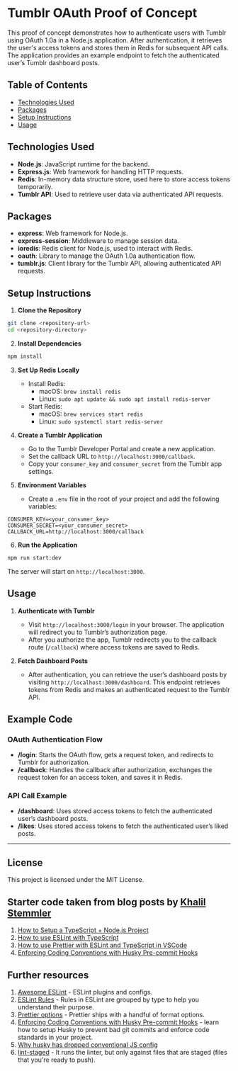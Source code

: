 # Tumblr OAuth Proof of Concept

This proof of concept demonstrates how to authenticate users with Tumblr using OAuth 1.0a in a Node.js application. After authentication, it retrieves the user's access tokens and stores them in Redis for subsequent API calls. The application provides an example endpoint to fetch the authenticated user’s Tumblr dashboard posts.

## Table of Contents

- [Technologies Used](#technologies-used)
- [Packages](#packages)
- [Setup Instructions](#setup-instructions)
- [Usage](#usage)

## Technologies Used

- **Node.js**: JavaScript runtime for the backend.
- **Express.js**: Web framework for handling HTTP requests.
- **Redis**: In-memory data structure store, used here to store access tokens temporarily.
- **Tumblr API**: Used to retrieve user data via authenticated API requests.

## Packages

- **express**: Web framework for Node.js.
- **express-session**: Middleware to manage session data.
- **ioredis**: Redis client for Node.js, used to interact with Redis.
- **oauth**: Library to manage the OAuth 1.0a authentication flow.
- **tumblr.js**: Client library for the Tumblr API, allowing authenticated API requests.

## Setup Instructions

1. **Clone the Repository**
    
```bash
git clone <repository-url>
cd <repository-directory>
```
    
2. **Install Dependencies**

```bash
npm install
```
    
3. **Set Up Redis Locally**
    
    - Install Redis:
        - macOS: `brew install redis`
        - Linux: `sudo apt update && sudo apt install redis-server`
    - Start Redis:
        - macOS: `brew services start redis`
        - Linux: `sudo systemctl start redis-server`
4. **Create a Tumblr Application**
    
    - Go to the Tumblr Developer Portal and create a new application.
    - Set the callback URL to `http://localhost:3000/callback`.
    - Copy your `consumer_key` and `consumer_secret` from the Tumblr app settings.
5. **Environment Variables**
    
    - Create a `.env` file in the root of your project and add the following variables:

```env        
CONSUMER_KEY=<your_consumer_key>
CONSUMER_SECRET=<your_consumer_secret>
CALLBACK_URL=http://localhost:3000/callback
```
        
6. **Run the Application**

```bash
npm run start:dev
```
    
The server will start on `http://localhost:3000`.
    

## Usage

1. **Authenticate with Tumblr**
    
    - Visit `http://localhost:3000/login` in your browser. The application will redirect you to Tumblr’s authorization page.
    - After you authorize the app, Tumblr redirects you to the callback route (`/callback`) where access tokens are saved to Redis.
2. **Fetch Dashboard Posts**
    
    - After authentication, you can retrieve the user’s dashboard posts by visiting `http://localhost:3000/dashboard`. This endpoint retrieves tokens from Redis and makes an authenticated request to the Tumblr API.

## Example Code

### OAuth Authentication Flow

- **/login**: Starts the OAuth flow, gets a request token, and redirects to Tumblr for authorization.
- **/callback**: Handles the callback after authorization, exchanges the request token for an access token, and saves it in Redis.

### API Call Example

- **/dashboard**: Uses stored access tokens to fetch the authenticated user’s dashboard posts.
- **/likes**: Uses stored access tokens to fetch the authenticated user’s liked posts.

---

## License

This project is licensed under the MIT License.

## Starter code taken from blog posts by [Khalil Stemmler](https://khalilstemmler.com/)

1. [How to Setup a TypeScript + Node.js Project](https://khalilstemmler.com/blogs/typescript/node-starter-project/)
2. [How to use ESLint with TypeScript](https://khalilstemmler.com/blogs/typescript/eslint-for-typescript/)
3. [How to use Prettier with ESLint and TypeScript in VSCode](https://khalilstemmler.com/blogs/tooling/prettier/)
4. [Enforcing Coding Conventions with Husky Pre-commit Hooks](https://khalilstemmler.com/blogs/tooling/enforcing-husky-precommit-hooks/)

## Further resources

1. [Awesome ESLint](https://github.com/dustinspecker/awesome-eslint) - ESLint plugins and configs.
2. [ESLint Rules](https://eslint.org/docs/latest/rules/) - Rules in ESLint are grouped by type to help you understand their purpose.
3. [Prettier options](https://prettier.io/docs/en/options.html) - Prettier ships with a handful of format options.
4. [Enforcing Coding Conventions with Husky Pre-commit Hooks](https://khalilstemmler.com/blogs/tooling/enforcing-husky-precommit-hooks/) - learn how to setup Husky to prevent bad git commits and enforce code standards in your project.
5. [Why husky has dropped conventional JS config](https://blog.typicode.com/husky-git-hooks-javascript-config/)
6. [lint-staged](https://github.com/okonet/lint-staged) - It runs the linter, but only against files that are staged (files that you're ready to push).
